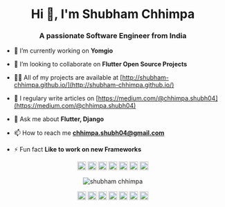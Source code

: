 <h1 align="center">Hi 👋, I'm Shubham Chhimpa </h1>
<h3 align="center">A passionate Software Engineer from India</h3>

- 🔭 I’m currently working on **Yomgio**

- 👯 I’m looking to collaborate on **Flutter Open Source Projects**

- 👨‍💻 All of my projects are available at [http://shubham-chhimpa.github.io/](http://shubham-chhimpa.github.io/)

- 📝 I regulary write articles on [https://medium.com/@chhimpa.shubh04](https://medium.com/@chhimpa.shubh04)

- 💬 Ask me about **Flutter, Django**

- 📫 How to reach me **chhimpa.shubh04@gmail.com**

- ⚡ Fun fact **Like to work on new Frameworks**

<p align="center">

<img src="https://github.com/shubham-chhimpa/shubham-chhimpa/blob/master/images/flutter.svg" alt="flutter" width="20" height="20"/>

<img src="https://github.com/shubham-chhimpa/shubham-chhimpa/blob/master/images/dart.svg" alt="dart" width="20" height="20"/>

<img src="https://github.com/shubham-chhimpa/shubham-chhimpa/blob/master/images/django.svg" alt="django" width="20" height="20"/> 

<img src="https://github.com/shubham-chhimpa/shubham-chhimpa/blob/master/images/python.svg" alt="python" width="20" height="20"/>

<img src="https://github.com/shubham-chhimpa/shubham-chhimpa/blob/master/images/bootstrap.svg" alt="bootstrap" width="20" height="20"/>

<img src="https://github.com/shubham-chhimpa/shubham-chhimpa/blob/master/images/java.svg" alt="java" width="20" height="20"/> 

<img src="https://github.com/shubham-chhimpa/shubham-chhimpa/blob/master/images/javascript.svg" alt="javascript" width="20" height="20"/>

</p>

<p align="center"> 
<img src="https://dry-gorge-12677.herokuapp.com/api/shubham-chhimpa" alt="shubham chhimpa" /> 
</p>

<p align="center">
<a href="https://codepen.io/shubhamchhimpa" target="blank"><img align="center" src="https://cdn.jsdelivr.net/npm/simple-icons@3.0.1/icons/codepen.svg" alt="shubham chhimpa" height="20" width="20" /></a>
<a href="https://dev.to/shubhamchhimpa" target="blank"><img align="center" src="https://cdn.jsdelivr.net/npm/simple-icons@3.0.1/icons/dev-dot-to.svg" alt="shubham chhimpa" height="20" width="20" /></a>
<a href="https://twitter.com/shubham_chhimpa" target="blank"><img align="center" src="https://cdn.jsdelivr.net/npm/simple-icons@3.0.1/icons/twitter.svg" alt="shubham chhimpa" height="20" width="20" /></a>
<a href="https://linkedin.com/in/shubham-chhimpa" target="blank"><img align="center" src="https://cdn.jsdelivr.net/npm/simple-icons@3.0.1/icons/linkedin.svg" alt="shubham-chhimpa" height="20" width="20" /></a>
<a href="https://stackoverflow.com/shubham-chhimpa" target="blank"><img align="center" src="https://cdn.jsdelivr.net/npm/simple-icons@3.0.1/icons/stackoverflow.svg" alt="shubham-chhimpa" height="20" width="20" /></a>
<a href="https://fb.com/shubham.chhimpa.3" target="blank"><img align="center" src="https://cdn.jsdelivr.net/npm/simple-icons@3.0.1/icons/facebook.svg" alt="shubham.chhimpa.3" height="20" width="20" /></a>
<a href="https://instagram.com/shubham.code" target="blank"><img align="center" src="https://cdn.jsdelivr.net/npm/simple-icons@3.0.1/icons/instagram.svg" alt="shubham.code" height="20" width="20" /></a>
</p>
